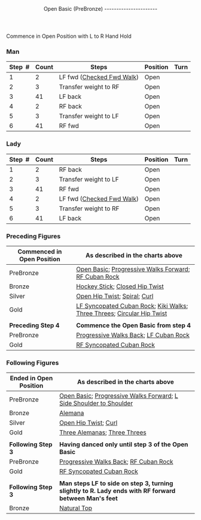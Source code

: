 <header>Open Basic (PreBronze)
----------------------

 </header>Commence in Open Position with L to R Hand Hold

### Man

 | **Step<span style="color:white">\_</span>\#** | **Count** | **Steps** | **Position** | **Turn** |
|---|---|---|---|---|
| 1 | 2 | LF fwd ([Checked Fwd Walk](../technique/cr_checked_fwd_walk.md)) | Open |  |
| 2 | 3 | Transfer weight to RF | Open |  |
| 3 | 41 | LF back | Open |  |
| 4 | 2 | RF back | Open |  |
| 5 | 3 | Transfer weight to LF | Open |  |
| 6 | 41 | RF fwd | Open |  |

### Lady

 | ****Step<span style="color:white">\_</span>\#**** | **Count** | **Steps** | **Position** | **Turn** |
|---|---|---|---|---|
| 1 | 2 | RF back | Open |  |
| 2 | 3 | Transfer weight to LF | Open |  |
| 3 | 41 | RF fwd | Open |  |
| 4 | 2 | LF fwd ([Checked Fwd Walk](../technique/cr_checked_fwd_walk.md)) | Open |  |
| 5 | 3 | Transfer weight to RF | Open |  |
| 6 | 41 | LF back | Open |  |

### Preceding Figures

 | **Commenced in Open Position** | **As described in the charts above** |
|---|---|
| PreBronze | [Open Basic](open_basic.md); [Progressive Walks Forward](progressive_walks.md); [RF Cuban Rock](cuban_rocks.md) |
| Bronze | [Hockey Stick](hockey_stick.md); [Closed Hip Twist](closed_hip.md) |
| Silver | [Open Hip Twist](open_hip.md); [Spiral](spiral.md); [Curl](curl) |
| Gold | [LF Syncopated Cuban Rock](syncopated_cuban_rock.md); [Kiki Walks](kiki_walks); [Three Threes](three_threes.md); [Circular Hip Twist](circular_hip_twist.md) |
|  |  |
| **Preceding Step 4** | **Commence the Open Basic from step 4** |
| PreBronze | [Progressive Walks Back](progressive_walks.md); [LF Cuban Rock](cuban_rocks.md) |
| Gold | [RF Syncopated Cuban Rock](syncopated_cuban_rock.md) |

### Following Figures

 | **Ended in Open Position** | **As described in the charts above** |
|---|---|
| PreBronze | [Open Basic](open_basic.md); [Progressive Walks Forward](progressive_walks.md); [L Side Shoulder to Shoulder](shoulder_to_shoulder.md) |
| Bronze | [Alemana](alemana.md) |
| Silver | [Open Hip Twist](open_hip.md); [Curl](curl) |
| Gold | [Three Alemanas](three_alemanas.md); [Three Threes](three_threes.md) |
|  |  |
| **Following Step 3** | **Having danced only until step 3 of the Open Basic** |
| PreBronze | [Progressive Walks Back](progressive_walks.md); [RF Cuban Rock](cuban_rocks.md) |
| Gold | [RF Syncopated Cuban Rock](syncopated_cuban_rock.md) |
|  |  |
| **Following Step 3** | **Man steps LF to side on step 3, turning slightly to R. Lady ends with RF forward between Man's feet** |
| Bronze | [Natural Top](natural_top.md) |